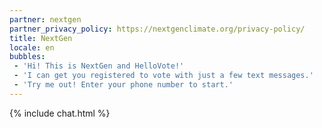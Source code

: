 ```yaml
---
partner: nextgen
partner_privacy_policy: https://nextgenclimate.org/privacy-policy/
title: NextGen
locale: en
bubbles:
 - 'Hi! This is NextGen and HelloVote!'
 - 'I can get you registered to vote with just a few text messages.'
 - 'Try me out! Enter your phone number to start.'
---
```

{% include chat.html %}



